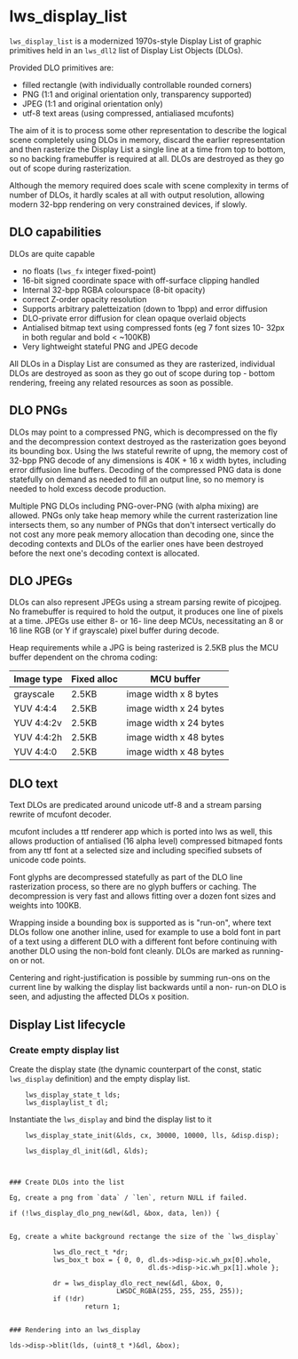# lws_display_list

`lws_display_list` is a modernized 1970s-style Display List of graphic
primitives held in an `lws_dll2` list of Display List Objects (DLOs).

Provided DLO primitives are:

 - filled rectangle (with individually controllable rounded corners)
 - PNG (1:1 and original orientation only, transparency supported)
 - JPEG (1:1 and original orientation only)
 - utf-8 text areas (using compressed, antialiased mcufonts)

The aim of it is to process some other representation to describe the
logical scene completely using DLOs in memory, discard the earlier
representation and then rasterize the Display List a single line at a
time from top to bottom, so no backing framebuffer is required at all.
DLOs are destroyed as they go out of scope during rasterization.

Although the memory required does scale with scene complexity in
terms of number of DLOs, it hardly scales at all with output
resolution, allowing modern 32-bpp rendering on very constrained
devices, if slowly.

## DLO capabilities

DLOs are quite capable

 - no floats (`lws_fx` integer fixed-point)
 - 16-bit signed coordinate space with off-surface clipping handled
 - Internal 32-bpp RGBA colourspace (8-bit opacity)
 - correct Z-order opacity resolution
 - Supports arbitrary paletteization (down to 1bpp) and error diffusion
 - DLO-private error diffusion for clean opaque overlaid objects
 - Antialised bitmap text using compressed fonts (eg 7 font sizes 10-
   32px in both regular and bold < ~100KB)
 - Very lightweight stateful PNG and JPEG decode

All DLOs in a Display List are consumed as they are rasterized,
individual DLOs are destroyed as soon as they go out of scope during
top - bottom rendering, freeing any related resources as soon as possible.

## DLO PNGs

DLOs may point to a compressed PNG, which is decompressed on the fly
and the decompression context destroyed as the rasterization goes
beyond its bounding box.  Using the lws stateful rewrite of upng, the
memory cost of 32-bpp PNG decode of any dimensions is 40K + 16 x width
bytes, including error diffusion line buffers.  Decoding of the
compressed PNG data is done statefully on demand as needed to fill an
output line, so no memory is needed to hold excess decode production.

Multiple PNG DLOs including PNG-over-PNG (with alpha mixing) are
allowed. PNGs only take heap memory while the current rasterization
line intersects them, so any number of PNGs that don't intersect
vertically do not cost any more peak memory allocation than decoding one,
since the decoding contexts and DLOs of the earlier ones have been
destroyed before the next one's decoding context is allocated.

## DLO JPEGs

DLOs can also represent JPEGs using a stream parsing rewite of picojpeg.
No framebuffer is required to hold the output, it produces one line of
pixels at a time.  JPEGs use either 8- or 16- line deep MCUs,
necessitating an 8 or 16 line RGB (or Y if grayscale) pixel buffer
during decode.

Heap requirements while a JPG is being rasterized is 2.5KB plus the
MCU buffer dependent on the chroma coding:

|Image type|Fixed alloc|MCU buffer|
|---|---|---|
|grayscale|2.5KB|image width x 8 bytes|
|YUV 4:4:4|2.5KB|image width x 24 bytes|
|YUV 4:4:2v|2.5KB|image width x 24 bytes|
|YUV 4:4:2h|2.5KB|image width x 48 bytes|
|YUV 4:4:0|2.5KB|image width x 48 bytes|

## DLO text

Text DLOs are predicated around unicode utf-8 and a stream parsing
rewrite of mcufont decoder.

mcufont includes a ttf renderer app which is ported into lws as well,
this allows production of antialised (16 alpha level) compressed
bitmaped fonts from any ttf font at a selected size and including
specified subsets of unicode code points.

Font glyphs are decompressed statefully as part of the DLO line
rasterization process, so there are no glyph buffers or caching.
The decompression is very fast and allows fitting over a dozen
font sizes and weights into 100KB.

Wrapping inside a bounding box is supported as is "run-on", where text
DLOs follow one another inline, used for example to use a bold font
in part of a text using a different DLO with a different font before
continuing with another DLO using the non-bold font cleanly.  DLOs
are marked as running-on or not.

Centering and right-justification is possible by summing run-ons on
the current line by walking the display list backwards until a non-
run-on DLO is seen, and adjusting the affected DLOs x position.

## Display List lifecycle

### Create empty display list

Create the display state (the dynamic counterpart of the const, static
`lws_display` definition) and the empty display list.

```
	lws_display_state_t lds;
	lws_displaylist_t dl;
```

Instantiate the `lws_display` and bind the display list to it
```
	lws_display_state_init(&lds, cx, 30000, 10000, lls, &disp.disp);

	lws_display_dl_init(&dl, &lds);



### Create DLOs into the list

Eg, create a png from `data` / `len`, return NULL if failed.

```
	if (!lws_display_dlo_png_new(&dl, &box, data, len)) {
```

Eg, create a white background rectange the size of the `lws_display`

```
               lws_dlo_rect_t *dr;
               lws_box_t box = { 0, 0, dl.ds->disp->ic.wh_px[0].whole,
                                       dl.ds->disp->ic.wh_px[1].whole };

               dr = lws_display_dlo_rect_new(&dl, &box, 0,
                               LWSDC_RGBA(255, 255, 255, 255));
               if (!dr)
                       return 1;
```

### Rendering into an lws_display

```
	lds->disp->blit(lds, (uint8_t *)&dl, &box);
```
